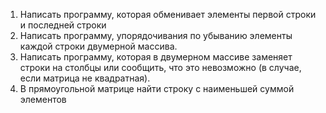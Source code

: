 1. Написать программу, которая обменивает элементы первой строки и последней строки
2. Написать программу, упорядочивания по убыванию элементы каждой строки двумерной массива.
3. Написать программу, которая в двумерном массиве заменяет строки на столбцы или сообщить, что это невозможно (в случае, если матрица не квадратная).
4. В прямоугольной матрице найти строку с наименьшей суммой элементов